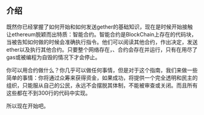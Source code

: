 ## 介绍

既然你已经掌握了如何开始和如何发送gether的基础知识，现在是时候开始接触让ethereum脱颖而出特质：智能合约。智能合约是BlockChain上存在的代码块，当被告知如何做的时候会准确执行指令。他们可以阅读其他合约，作出决定，发送ether以及执行其他合约。只要整个网络存在，、合约会存在并运行，只有在用尽了gas或被编程为自毁的情况下才会停止。

你可以用合约做什么？你几乎可以做任何事情，但是对于这个指南，我们来做一些简单的事情：你将通过众筹来获得资金，如果成功，将提供一个完全透明和民主的组织，只能服从自己的公民，永远不会摆脱其体制，不能被审查或关闭。而且所有这些都在不到300行的代码中实现。

所以现在开始吧。
